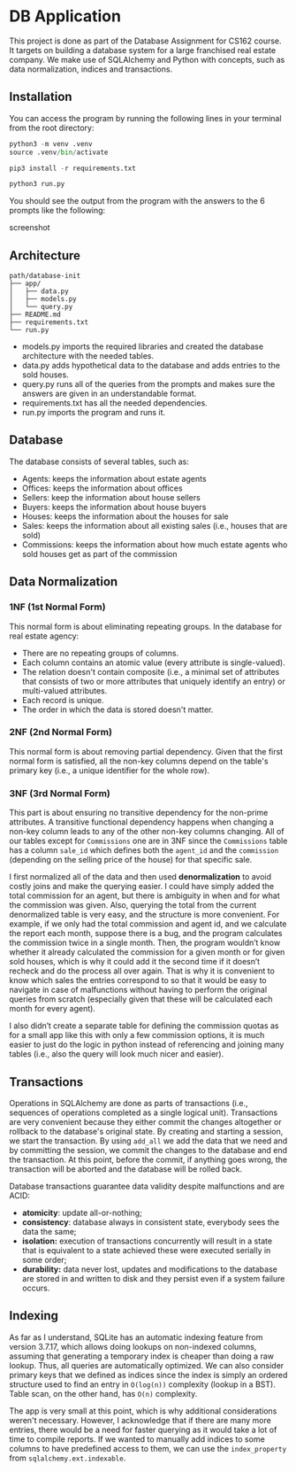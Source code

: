 # DB Application

This project is done as part of the Database Assignment for CS162 course. It targets on building a database system for a large franchised real estate company. We make use of SQLAlchemy and Python with concepts, such as data normalization, indices and transactions.

## Installation

You can access the program by running the following lines in your terminal from the root directory:

```python
python3 -m venv .venv
source .venv/bin/activate

pip3 install -r requirements.txt

python3 run.py
```

You should see the output from the program with the answers to the 6 prompts like the following:

screenshot

## Architecture

```
path/database-init
├── app/
│   ├── data.py
│   ├── models.py
│   └── query.py
├── README.md
├── requirements.txt
└── run.py
```

- models.py imports the required libraries and created the database architecture with the needed tables.
- data.py adds hypothetical data to the database and adds entries to the sold houses.
- query.py runs all of the queries from the prompts and makes sure the answers are given in an understandable format.
- requirements.txt has all the needed dependencies.
- run.py imports the program and runs it.

## Database

The database consists of several tables, such as:

- Agents: keeps the information about estate agents
- Offices: keeps the information about offices
- Sellers: keep the information about house sellers
- Buyers: keeps the information about house buyers
- Houses: keeps the information about the houses for sale
- Sales: keeps the information about all existing sales (i.e., houses that are sold)
- Commissions: keeps the information about how much estate agents who sold houses get as part of the commission

## Data Normalization

### 1NF (1st Normal Form)

This normal form is about eliminating repeating groups. In the database for real estate agency:

- There are no repeating groups of columns.
- Each column contains an atomic value (every attribute is single-valued).
- The relation doesn't contain composite (i.e., a minimal set of attributes that consists of two or more attributes that uniquely identify an entry) or multi-valued attributes.
- Each record is unique.
- The order in which the data is stored doesn't matter.

### 2NF (2nd Normal Form)

This normal form is about removing partial dependency. Given that the first normal form is satisfied, all the non-key columns depend on the table's primary key (i.e., a unique identifier for the whole row).

### 3NF (3rd Normal Form)

This part is about ensuring no transitive dependency for the non-prime attributes. A transitive functional dependency happens when changing a non-key column leads to any of the other non-key columns changing. All of our tables except for `Commissions` one are in 3NF since the `Commissions` table has a column `sale_id` which defines both the `agent_id` and the `commission` (depending on the selling price of the house) for that specific sale.

I first normalized all of the data and then used **denormalization** to avoid costly joins and make the querying easier. I could have simply added the total commission for an agent, but there is ambiguity in when and for what the commission was given. Also, querying the total from the current denormalized table is very easy, and the structure is more convenient. For example, if we only had the total commission and agent id, and we calculate the report each month, suppose there is a bug, and the program calculates the commission twice in a single month. Then, the program wouldn’t know whether it already calculated the commission for a given month or for given sold houses, which is why it could add it the second time if it doesn’t recheck and do the process all over again. That is why it is convenient to know which sales the entries correspond to so that it would be easy to navigate in case of malfunctions without having to perform the original queries from scratch (especially given that these will be calculated each month for every agent).

I also didn’t create a separate table for defining the commission quotas as for a small app like this with only a few commission options, it is much easier to just do the logic in python instead of referencing and joining many tables (i.e., also the query will look much nicer and easier).

## Transactions

Operations in SQLAlchemy are done as parts of transactions (i.e., sequences of operations completed as a single logical unit). Transactions are very convenient because they either commit the changes altogether or rollback to the database's original state. By creating and starting a session, we start the transaction. By using `add_all` we add the data that we need and by committing the session, we commit the changes to the database and end the transaction. At this point, before the commit, if anything goes wrong, the transaction will be aborted and the database will be rolled back.

Database transactions guarantee data validity despite malfunctions and are ACID:

- **atomicity**: update all-or-nothing;
- **consistency**: database always in consistent state, everybody sees the data the same;
- **isolation:** execution of transactions concurrently will result in a state that is equivalent to a state achieved these were executed serially in some order;
- **durability:** data never lost, updates and modifications to the database are stored in and written to disk and they persist even if a system failure occurs.

## Indexing

As far as I understand, SQLite has an automatic indexing feature from version 3.7.17, which allows doing lookups on non-indexed columns, assuming that generating a temporary index is cheaper than doing a raw lookup. Thus, all queries are automatically optimized. We can also consider primary keys that we defined as indices since the index is simply an ordered structure used to find an entry in `O(log(n))` complexity (lookup in a BST). Table scan, on the other hand, has `O(n)` complexity.

The app is very small at this point, which is why additional considerations weren't necessary. However, I acknowledge that if there are many more entries, there would be a need for faster querying as it would take a lot of time to compile reports. If we wanted to manually add indices to some columns to have predefined access to them, we can use the `index_property` from `sqlalchemy.ext.indexable`.
